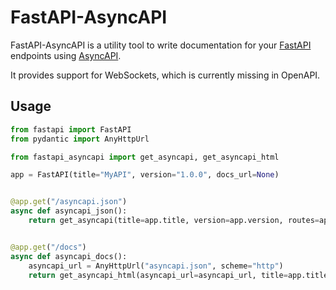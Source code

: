 # FastAPI-AsyncAPI

FastAPI-AsyncAPI is a utility tool to write documentation for your [FastAPI](https://fastapi.tiangolo.com/) endpoints using [AsyncAPI](https://www.asyncapi.com/).

It provides support for WebSockets, which is currently missing in OpenAPI.

## Usage

```python
from fastapi import FastAPI
from pydantic import AnyHttpUrl

from fastapi_asyncapi import get_asyncapi, get_asyncapi_html

app = FastAPI(title="MyAPI", version="1.0.0", docs_url=None)


@app.get("/asyncapi.json")
async def asyncapi_json():
    return get_asyncapi(title=app.title, version=app.version, routes=app.routes)


@app.get("/docs")
async def asyncapi_docs():
    asyncapi_url = AnyHttpUrl("asyncapi.json", scheme="http")
    return get_asyncapi_html(asyncapi_url=asyncapi_url, title=app.title)
```
